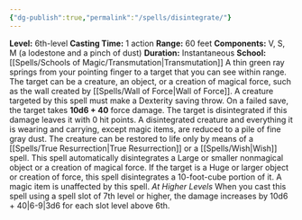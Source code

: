 ```yaml
---
{"dg-publish":true,"permalink":"/spells/disintegrate/"}
---
```


**Level:** 6th-level
**Casting Time:** 1 action
**Range:** 60 feet
**Components:** V, S, M (a lodestone and a pinch of dust)
**Duration:** Instantaneous
**School:** [[Spells/Schools of Magic/Transmutation\|Transmutation]]
A thin green ray springs from your pointing finger to a target that you can see within range. The target can be a creature, an object, or a creation of magical force, such as the wall created by [[Spells/Wall of Force\|Wall of Force]].
A creature targeted by this spell must make a Dexterity saving throw. On a failed save, the target takes **10d6 + 40** force damage. The target is disintegrated if this damage leaves it with 0 hit points.
A disintegrated creature and everything it is wearing and carrying, except magic items, are reduced to a pile of fine gray dust. The creature can be restored to life only by means of a [[Spells/True Resurrection\|True Resurrection]] or a [[Spells/Wish\|Wish]] spell.
This spell automatically disintegrates a Large or smaller nonmagical object or a creation of magical force. If the target is a Huge or larger object or creation of force, this spell disintegrates a 10-foot-cube portion of it. A magic item is unaffected by this spell.
_At Higher Levels_
When you cast this spell using a spell slot of 7th level or higher, the damage increases by 10d6 + 40|6-9|3d6 for each slot level above 6th.